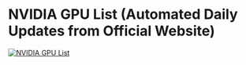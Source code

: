 #  NVIDIA GPU List (Automated Daily Updates from Official Website)
[![NVIDIA GPU List](https://github.com/vic4key/nvidia-gpu-list/actions/workflows/main.yml/badge.svg?branch=master)](https://github.com/vic4key/nvidia-gpu-list/actions/workflows/main.yml)
